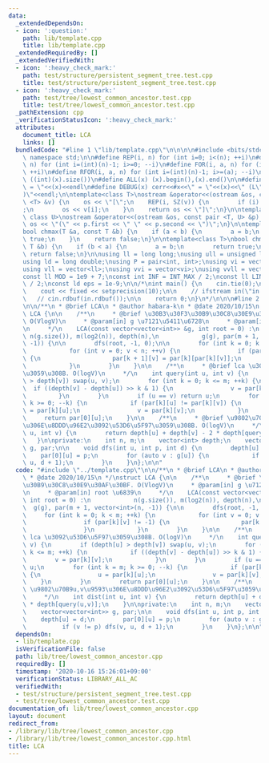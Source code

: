 ```yaml
---
data:
  _extendedDependsOn:
  - icon: ':question:'
    path: lib/template.cpp
    title: lib/template.cpp
  _extendedRequiredBy: []
  _extendedVerifiedWith:
  - icon: ':heavy_check_mark:'
    path: test/structure/persistent_segment_tree.test.cpp
    title: test/structure/persistent_segment_tree.test.cpp
  - icon: ':heavy_check_mark:'
    path: test/tree/lowest_common_ancestor.test.cpp
    title: test/tree/lowest_common_ancestor.test.cpp
  _pathExtension: cpp
  _verificationStatusIcon: ':heavy_check_mark:'
  attributes:
    document_title: LCA
    links: []
  bundledCode: "#line 1 \"lib/template.cpp\"\n\n\n\n#include <bits/stdc++.h>\n\nusing\
    \ namespace std;\n\n#define REP(i, n) for (int i=0; i<(n); ++i)\n#define RREP(i,\
    \ n) for (int i=(int)(n)-1; i>=0; --i)\n#define FOR(i, a, n) for (int i=(a); i<(n);\
    \ ++i)\n#define RFOR(i, a, n) for (int i=(int)(n)-1; i>=(a); --i)\n\n#define SZ(x)\
    \ ((int)(x).size())\n#define ALL(x) (x).begin(),(x).end()\n\n#define DUMP(x) cerr<<#x<<\"\
    \ = \"<<(x)<<endl\n#define DEBUG(x) cerr<<#x<<\" = \"<<(x)<<\" (L\"<<__LINE__<<\"\
    )\"<<endl;\n\ntemplate<class T>\nostream &operator<<(ostream &os, const vector\
    \ <T> &v) {\n    os << \"[\";\n    REP(i, SZ(v)) {\n        if (i) os << \", \"\
    ;\n        os << v[i];\n    }\n    return os << \"]\";\n}\n\ntemplate<class T,\
    \ class U>\nostream &operator<<(ostream &os, const pair <T, U> &p) {\n    return\
    \ os << \"(\" << p.first << \" \" << p.second << \")\";\n}\n\ntemplate<class T>\n\
    bool chmax(T &a, const T &b) {\n    if (a < b) {\n        a = b;\n        return\
    \ true;\n    }\n    return false;\n}\n\ntemplate<class T>\nbool chmin(T &a, const\
    \ T &b) {\n    if (b < a) {\n        a = b;\n        return true;\n    }\n   \
    \ return false;\n}\n\nusing ll = long long;\nusing ull = unsigned long long;\n\
    using ld = long double;\nusing P = pair<int, int>;\nusing vi = vector<int>;\n\
    using vll = vector<ll>;\nusing vvi = vector<vi>;\nusing vvll = vector<vll>;\n\n\
    const ll MOD = 1e9 + 7;\nconst int INF = INT_MAX / 2;\nconst ll LINF = LLONG_MAX\
    \ / 2;\nconst ld eps = 1e-9;\n\n/*\nint main() {\n    cin.tie(0);\n    ios::sync_with_stdio(false);\n\
    \    cout << fixed << setprecision(10);\n\n    // ifstream in(\"in.txt\");\n \
    \   // cin.rdbuf(in.rdbuf());\n\n    return 0;\n}\n*/\n\n\n#line 2 \"lib/tree/lowest_common_ancestor.cpp\"\
    \n\n/**\n * @brief LCA\n * @author habara-k\n * @date 2020/10/15\n */\nstruct\
    \ LCA {\n\n    /**\n     * @brief \u30B3\u30F3\u30B9\u30C8\u30E9\u30AF\u30BF.\
    \ O(VlogV)\n     * @param[in] g \u7121\u5411\u6728\n     * @param[in] root \u6839\
    \n     */\n    LCA(const vector<vector<int>> &g, int root = 0) :\n           \
    \ n(g.size()), m(log2(n)), depth(n),\n            g(g), par(m + 1, vector<int>(n,\
    \ -1)) {\n\n        dfs(root, -1, 0);\n\n        for (int k = 0; k < m; ++k) {\n\
    \            for (int v = 0; v < n; ++v) {\n                if (par[k][v] != -1)\
    \ {\n                    par[k + 1][v] = par[k][par[k][v]];\n                }\n\
    \            }\n        }\n    }\n\n    /**\n     * @brief lca \u3092\u53D6\u5F97\
    \u3059\u308B. O(logV)\n     */\n    int query(int u, int v) {\n        if (depth[u]\
    \ > depth[v]) swap(u, v);\n        for (int k = 0; k <= m; ++k) {\n          \
    \  if ((depth[v] - depth[u]) >> k & 1) {\n                v = par[k][v];\n   \
    \         }\n        }\n        if (u == v) return u;\n        for (int k = m;\
    \ k >= 0; --k) {\n            if (par[k][u] != par[k][v]) {\n                u\
    \ = par[k][u];\n                v = par[k][v];\n            }\n        }\n   \
    \     return par[0][u];\n    }\n\n    /**\n     * @brief \u9802\u70B9u,v\u9593\
    \u306E\u8DDD\u96E2\u3092\u53D6\u5F97\u3059\u308B. O(logV)\n     */\n    int dist(int\
    \ u, int v) {\n        return depth[u] + depth[v] - 2 * depth[query(u,v)];\n \
    \   }\n\nprivate:\n    int n, m;\n    vector<int> depth;\n    vector<vector<int>>\
    \ g, par;\n\n    void dfs(int u, int p, int d) {\n        depth[u] = d;\n    \
    \    par[0][u] = p;\n        for (auto v : g[u]) {\n            if (v != p) dfs(v,\
    \ u, d + 1);\n        }\n    }\n};\n\n"
  code: "#include \"../template.cpp\"\n\n/**\n * @brief LCA\n * @author habara-k\n\
    \ * @date 2020/10/15\n */\nstruct LCA {\n\n    /**\n     * @brief \u30B3\u30F3\
    \u30B9\u30C8\u30E9\u30AF\u30BF. O(VlogV)\n     * @param[in] g \u7121\u5411\u6728\
    \n     * @param[in] root \u6839\n     */\n    LCA(const vector<vector<int>> &g,\
    \ int root = 0) :\n            n(g.size()), m(log2(n)), depth(n),\n          \
    \  g(g), par(m + 1, vector<int>(n, -1)) {\n\n        dfs(root, -1, 0);\n\n   \
    \     for (int k = 0; k < m; ++k) {\n            for (int v = 0; v < n; ++v) {\n\
    \                if (par[k][v] != -1) {\n                    par[k + 1][v] = par[k][par[k][v]];\n\
    \                }\n            }\n        }\n    }\n\n    /**\n     * @brief\
    \ lca \u3092\u53D6\u5F97\u3059\u308B. O(logV)\n     */\n    int query(int u, int\
    \ v) {\n        if (depth[u] > depth[v]) swap(u, v);\n        for (int k = 0;\
    \ k <= m; ++k) {\n            if ((depth[v] - depth[u]) >> k & 1) {\n        \
    \        v = par[k][v];\n            }\n        }\n        if (u == v) return\
    \ u;\n        for (int k = m; k >= 0; --k) {\n            if (par[k][u] != par[k][v])\
    \ {\n                u = par[k][u];\n                v = par[k][v];\n        \
    \    }\n        }\n        return par[0][u];\n    }\n\n    /**\n     * @brief\
    \ \u9802\u70B9u,v\u9593\u306E\u8DDD\u96E2\u3092\u53D6\u5F97\u3059\u308B. O(logV)\n\
    \     */\n    int dist(int u, int v) {\n        return depth[u] + depth[v] - 2\
    \ * depth[query(u,v)];\n    }\n\nprivate:\n    int n, m;\n    vector<int> depth;\n\
    \    vector<vector<int>> g, par;\n\n    void dfs(int u, int p, int d) {\n    \
    \    depth[u] = d;\n        par[0][u] = p;\n        for (auto v : g[u]) {\n  \
    \          if (v != p) dfs(v, u, d + 1);\n        }\n    }\n};\n\n"
  dependsOn:
  - lib/template.cpp
  isVerificationFile: false
  path: lib/tree/lowest_common_ancestor.cpp
  requiredBy: []
  timestamp: '2020-10-16 15:26:01+09:00'
  verificationStatus: LIBRARY_ALL_AC
  verifiedWith:
  - test/structure/persistent_segment_tree.test.cpp
  - test/tree/lowest_common_ancestor.test.cpp
documentation_of: lib/tree/lowest_common_ancestor.cpp
layout: document
redirect_from:
- /library/lib/tree/lowest_common_ancestor.cpp
- /library/lib/tree/lowest_common_ancestor.cpp.html
title: LCA
---
```


